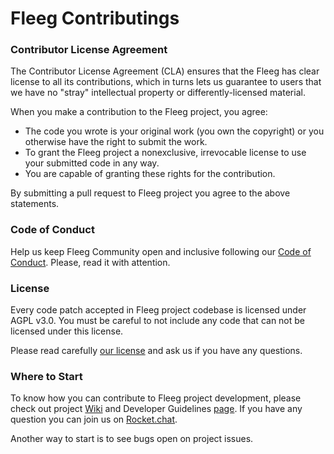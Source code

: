 # Fleeg Contributings

### Contributor License Agreement
The Contributor License Agreement (CLA) ensures that the Fleeg has clear license to all its contributions, which in turns lets us guarantee to users that we have no "stray" intellectual property or differently-licensed material.

When you make a contribution to the Fleeg project, you agree:

* The code you wrote is your original work (you own the copyright) or you otherwise have the right to submit the work.
* To grant the Fleeg project a nonexclusive, irrevocable license to use your submitted code in any way.
* You are capable of granting these rights for the contribution.

By submitting a pull request to Fleeg project you agree to the above statements.

### Code of Conduct
Help us keep Fleeg Community open and inclusive following our [Code of Conduct][coc]. Please, read it with attention.

### License
Every code patch accepted in Fleeg project codebase is licensed under AGPL v3.0. You must be careful to not include any code that can not be licensed under this license.

Please read carefully [our license][license] and ask us if you have any questions.

### Where to Start
To know how you can contribute to Fleeg project development, please check out project [Wiki][wiki] and Developer Guidelines [page][developer]. If you have any question you can join us on [Rocket.chat][rocketchat].

Another way to start is to see bugs open on project issues.


[coc]: https://github.com/Fleeg/fleeg-platform/blob/master/CODE_OF_CONDUCT.md
[license]: https://github.com/Fleeg/fleeg-platform/blob/master/LICENSE
[wiki]: https://github.com/Fleeg/fleeg-platform/wiki
[developer]: https://github.com/Fleeg/fleeg-platform/wiki/Developer-Guidelines
[rocketchat]: https://fleeg.rocket.chat/
